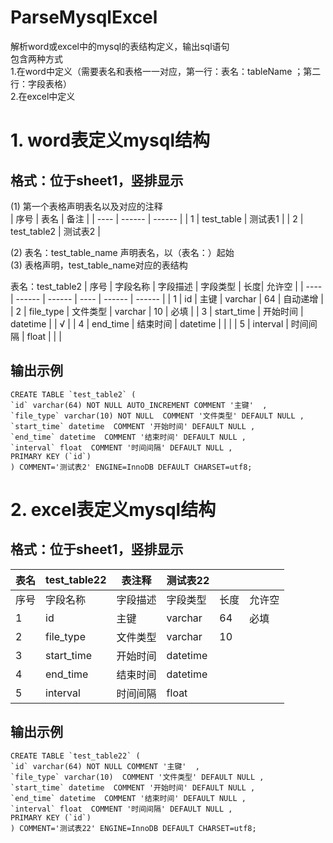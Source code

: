 # ParseMysqlExcel
解析word或excel中的mysql的表结构定义，输出sql语句  
包含两种方式  
1.在word中定义（需要表名和表格一一对应，第一行：表名：tableName   ；第二行：字段表格）  
2.在excel中定义

# 1. word表定义mysql结构
## 格式：位于sheet1，竖排显示 
(1) 第一个表格声明表名以及对应的注释  
| 序号 | 表名 | 备注 |
| ---- | ------ | ------ |
| 1 |	test_table | 测试表1 |
| 2 |	test_table2 | 测试表2 |

(2) 表名：test_table_name  声明表名，以（表名：）起始  
(3) 表格声明，test_table_name对应的表结构

表名：test_table2
| 序号 | 字段名称 | 字段描述 | 字段类型 | 长度| 允许空 |
| ---- | ------ | ------ | ---- | ------ | ------ |
| 1 |	id | 主键 | varchar | 64 | 自动递增 |
| 2 |	file_type | 文件类型 | varchar | 10 | 必填 |
| 3 |	start_time | 开始时间 | datetime |   | √ |
| 4 |	end_time | 结束时间 | datetime |  |  |
| 5 |	interval | 时间间隔 | float |   |  |


## 输出示例
```
CREATE TABLE `test_table2` (
`id` varchar(64) NOT NULL AUTO_INCREMENT COMMENT '主键'  ,
`file_type` varchar(10) NOT NULL  COMMENT '文件类型' DEFAULT NULL ,
`start_time` datetime  COMMENT '开始时间' DEFAULT NULL ,
`end_time` datetime  COMMENT '结束时间' DEFAULT NULL ,
`interval` float  COMMENT '时间间隔' DEFAULT NULL ,
PRIMARY KEY (`id`)
) COMMENT='测试表2' ENGINE=InnoDB DEFAULT CHARSET=utf8;
```


# 2. excel表定义mysql结构
## 格式：位于sheet1，竖排显示

| 表名 | test_table22 | 表注释 | 测试表22 |   |  |
| ---- | ------ | ------ | ---- | ------ | ------ |
| 序号 | 字段名称 | 字段描述 | 字段类型 | 长度| 允许空 |
| 1 |	id | 主键 | varchar | 64 | 必填 |
| 2 |	file_type | 文件类型 | varchar | 10 |
| 3 |	start_time | 开始时间 | datetime |   |
| 4 |	end_time | 结束时间 | datetime |   |
| 5 |	interval | 时间间隔 | float |   |


## 输出示例
```
CREATE TABLE `test_table22` (
`id` varchar(64) NOT NULL COMMENT '主键'  ,
`file_type` varchar(10)  COMMENT '文件类型' DEFAULT NULL ,
`start_time` datetime  COMMENT '开始时间' DEFAULT NULL ,
`end_time` datetime  COMMENT '结束时间' DEFAULT NULL ,
`interval` float  COMMENT '时间间隔' DEFAULT NULL ,
PRIMARY KEY (`id`)
) COMMENT='测试表22' ENGINE=InnoDB DEFAULT CHARSET=utf8;
```
